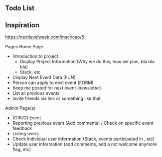 ## Todo List

## Inspiration
https://nextlevelweek.com/inscricao/5

Pages
Home Page
   -  Introduction to project
      -  Display Project Information (Why we do this, how we plan, bla bla bla)
      -  Stack, etc
   -  Display Next Event Data (FUN)
   -  Person can apply to next event (FORM)
   -  Keep me posted for next event (newsletter)
   -  List all previous events
   -  Invite friends via link or something like that

Admin Page(s)
   - (CRUD) Event
   - Reporting previous event (Add comments) / Check on specific event feedback
   - Listing users
   - Check individual user information (Stack, events participated in , etc)
   - Update user information (add comments, add a not welcome anymore flag, etc)